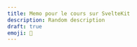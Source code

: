 ```yaml
---
title: Memo pour le cours sur SvelteKit
description: Random description
draft: true
emoji: 🧠
---
```

